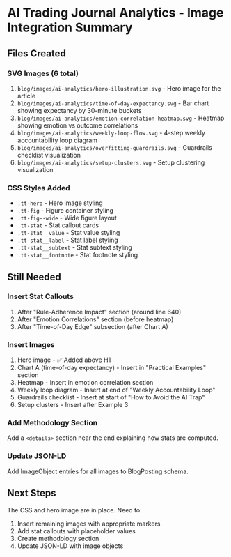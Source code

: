 # AI Trading Journal Analytics - Image Integration Summary

## Files Created

### SVG Images (6 total)
1. `blog/images/ai-analytics/hero-illustration.svg` - Hero image for the article
2. `blog/images/ai-analytics/time-of-day-expectancy.svg` - Bar chart showing expectancy by 30-minute buckets
3. `blog/images/ai-analytics/emotion-correlation-heatmap.svg` - Heatmap showing emotion vs outcome correlations
4. `blog/images/ai-analytics/weekly-loop-flow.svg` - 4-step weekly accountability loop diagram
5. `blog/images/ai-analytics/overfitting-guardrails.svg` - Guardrails checklist visualization
6. `blog/images/ai-analytics/setup-clusters.svg` - Setup clustering visualization

### CSS Styles Added
- `.tt-hero` - Hero image styling
- `.tt-fig` - Figure container styling
- `.tt-fig--wide` - Wide figure layout
- `.tt-stat` - Stat callout cards
- `.tt-stat__value` - Stat value styling
- `.tt-stat__label` - Stat label styling
- `.tt-stat__subtext` - Stat subtext styling
- `.tt-stat__footnote` - Stat footnote styling

## Still Needed

### Insert Stat Callouts
1. After "Rule-Adherence Impact" section (around line 640)
2. After "Emotion Correlations" section (before heatmap)
3. After "Time-of-Day Edge" subsection (after Chart A)

### Insert Images
1. Hero image - ✅ Added above H1
2. Chart A (time-of-day expectancy) - Insert in "Practical Examples" section
3. Heatmap - Insert in emotion correlation section
4. Weekly loop diagram - Insert at end of "Weekly Accountability Loop"
5. Guardrails checklist - Insert at start of "How to Avoid the AI Trap"
6. Setup clusters - Insert after Example 3

### Add Methodology Section
Add a `<details>` section near the end explaining how stats are computed.

### Update JSON-LD
Add ImageObject entries for all images to BlogPosting schema.

## Next Steps
The CSS and hero image are in place. Need to:
1. Insert remaining images with appropriate markers
2. Add stat callouts with placeholder values
3. Create methodology section
4. Update JSON-LD with image objects
